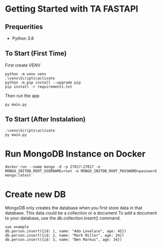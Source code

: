 
# Getting Started with TA FASTAPI

## Prequerities
- Python 3.8

## To Start (First Time)
First create VENV
```
python -m venv venv
.\venv\Scripts\activate
python -m pip install --upgrade pip
pip install -r requirements.txt
```

Then run the app
```
py main.py
```

## To Start (After Instalation)
```
.\venv\Scripts\activate
py main.py
```

# Run MongoDB Instance on Docker
```
docker run --name mongo -d -p 27017:27017 -e MONGO_INITDB_ROOT_USERNAME=root -e MONGO_INITDB_ROOT_PASSWORD=password mongo:latest
```


# Create new DB
MongoDB only creates the database when you first store data in that database. This data could be a collection or a document
To add a document to your database, use the db.collection.insert() command.
```
use example
db.person.insert({id: 1, name: "Ada Lovelace", age: 45})
db.person.insert({id: 2, name: "Mark Miller", age: 24})
db.person.insert({id: 3, name: "Ben Markus", age: 34})
```
